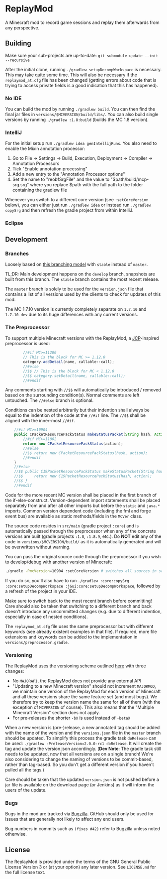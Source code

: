 # ReplayMod
A Minecraft mod to record game sessions and replay them afterwards from any perspective.

## Building
Make sure your sub-projects are up-to-date: `git submodule update --init --recursive`

After the initial clone, running `./gradlew setupDecompWorkspace` is necessary. This may take quite some time.
This will also be necessary if the `replaymod_at.cfg` file has been changed (getting errors about code that is trying 
to access private fields is a good indication that this has happened).

### No IDE
You can build the mod by running `./gradlew build`. You can then find the final jar files in `versions/$MCVERSION/build/libs/`.
You can also build single versions by running `./gradlew :1.8:build` (builds the MC 1.8 version).

### IntelliJ
For the initial setup run `./gradlew idea genIntellijRuns`.
You also need to enable the Mixin annotation processor:
1. Go to File -> Settings -> Build, Execution, Deployment -> Compiler -> Annotation Processors
2. Tick "Enable annotation processing"
3. Add a new entry to the "Annotation Processor options"
4. Set the name to "reobfSrgFile" and the value to "$path/build/mcp-srg.srg" where you replace $path with the full 
path to the folder containing the gradlew file

Whenever you switch to a different core version (see `:setCoreVersion` below), you can either just run `./gradlew idea` or instead run
`./gradlew copySrg` and then refresh the gradle project from within IntelliJ.

### Eclipse

## Development
### Branches
Loosely based on [this branching model](http://nvie.com/posts/a-successful-git-branching-model/) with `stable` instead of `master`.

TL;DR:
Main development happens on the `develop` branch, snapshots are built from this branch.
The `stable` branch contains the most recent release.

The `master` branch is solely to be used for the `version.json` file that contains a list of all versions
used by the clients to check for updates of this mod.

The MC 1.7.10 version is currently completely separate on `1.7.10` and `1.7.10-dev` due to its huge differences with any current versions.

### The Preprocessor
To support multiple Minecraft versions with the ReplayMod, a [JCP](https://github.com/raydac/java-comment-preprocessor)-inspired preprocessor is used:
```java
        //#if MC>=11200
        // This is the block for MC >= 1.12.0
        category.addDetail(name, callable::call);
        //#else
        //$$ // This is the block for MC < 1.12.0
        //$$ category.setDetail(name, callable::call);
        //#endif
```
Any comments starting with `//$$` will automatically be introduced / removed based on the surrounding condition(s).
Normal comments are left untouched. The `//#else` branch is optional.

Conditions can be nested arbitrarily but their indention shall always be equal to the indention of the code at the `//#if` line.
The `//$$` shall be aligned with the inner-most `//#if`.
```java
    //#if MC>=10904
    public CPacketResourcePackStatus makeStatusPacket(String hash, Action action) {
        //#if MC>=11002
        return new CPacketResourcePackStatus(action);
        //#else
        //$$ return new CPacketResourcePackStatus(hash, action);
        //#endif
    }
    //#else
    //$$ public C19PacketResourcePackStatus makeStatusPacket(String hash, Action action) {
    //$$     return new C19PacketResourcePackStatus(hash, action);
    //$$ }
    //#endif
```
Code for the more recent MC version shall be placed in the first branch of the if-else-construct.
Version-dependent import statements shall be placed separately from and after all other imports but before the `static` and `java.*` imports.
Common version dependent code (including the fml and forge event bus) are available as static methods/fields in the `MCVer` class.

The source code resides in `src/main` (gradle project `:core`) and is automatically passed through the
preprocessor when any of the concrete versions are built (gradle projects `:1.8`, `:1.8.9`, etc.).
Do **NOT** edit any of the code in `versions/$MCVERSION/build/` as it is automatically generated and will be overwritten without warning.

You can pass the original source code through the preprocessor if you wish to develop/debug with another version of Minecraft:
```bash
./gradle -PmcVersion=10904 :setCoreVersion # switches all sources in src/main to 1.9.4
```
If you do so, you'll also have to run `./gradlew :core:copySrg :core:setupDecompWorkspace :jGui:core:setupDecompWorkspace`,
followed by a refresh of the project in your IDE.

Make sure to switch back to the most recent branch before committing!
Care should also be taken that switching to a different branch and back doesn't introduce any uncommitted changes (e.g. due to different indention, especially in case of nested conditions).

The `replaymod_at.cfg` file uses the same preprocessor but with different keywords (see already existent examples in that file).
If required, more file extensions and keywords can be added to the implementation in `versions/preprocessor.gradle`.

### Versioning
The ReplayMod uses the versioning scheme outlined [here](http://mcforge.readthedocs.io/en/latest/conventions/versioning/)
with three changes:
- No `MAJORAPI`, the ReplayMod does not provide any external API
- "Updating to a new Minecraft version" should not increment `MAJORMOD`, we maintain one version of the ReplayMod
for each version of Minecraft and all these versions share the same feature set (and most bugs). We therefore try to
keep the version name the same for all of them (with the exception of `MCVERSION` of course). This also means that the
"Multiple Minecraft Version" section does not apply.
- For pre-releases the shorter `-bX` is used instead of `-betaX`

When a new version is (pre-)release, a new annotated tag should be added with the name of the version and the
`versions.json` file in the `master` branch should be updated. To simplify this process the gradle task `doRelease` can
be used: `./gradlew -PreleaseVersion=2.0.0-rc1 doRelease`. It will create the tag and update the version.json
accordingly.
(**Dev Note**: The gradle task still needs to be updated, now that all versions are on a single branch!
We're also considering to change the naming of versions to be commit-based, rather than tag-based.
So you don't get a different version if you haven't pulled all the tags.)

Care should be taken that the updated `version.json` is not pushed before a jar file is available on the
download page (or Jenkins) as it will inform the users of the update.

### Bugs
Bugs in the mod are tracked via [Bugzilla](https://bugs.replaymod.com/).
GitHub should only be used for issues that are generally not likely to affect any end users.

Bug numbers in commits such as `(fixes #42)` refer to Bugzilla unless noted otherwise.

## License
The ReplayMod is provided under the terms of the GNU General Public License Version 3 or (at your option) any later version.
See `LICENSE.md` for the full license text.